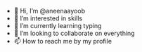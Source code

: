 - 👋 Hi, I’m @aneenaayoob
- 👀 I’m interested in skills
- 🌱 I’m currently learning typing
- 💞️ I’m looking to collaborate on everything
- 📫 How to reach me by my profile

<!---
aneenaayoob/aneenaayoob is a ✨ special ✨ repository because its `README.md` (this file) appears on your GitHub profile.
You can click the Preview link to take a look at your changes.
--->
